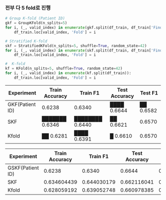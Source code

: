 ### 전부 다 5 fold로 진행
```python
# Group K-fold (Patient ID)
gkf = GroupKFold(n_splits=5)
for i, (_, valid_index) in enumerate(gkf.split(df_train, df_train['Finding Labels'], groups=df_train['Patient ID'])):
    df_train.loc[valid_index, 'Fold'] = i

# Stratified K-fold
skf = StratifiedKFold(n_splits=5, shuffle=True, random_state=42)
for i, (_, valid_index) in enumerate(skf.split(df_train, df_train['Finding Labels'])):
    df_train.loc[valid_index, 'Fold'] = i

#  K-fold
kf = KFold(n_splits=5, shuffle=True, random_state=42)
for i, (_, valid_index) in enumerate(kf.split(df_train)):
    df_train.loc[valid_index, 'Fold'] = i

```

| Experiment | Train Accuracy | Train F1 | Test Accuracy | Test F1 |
|------------|----------------|----------|---------------|---------|
| GKF(Patient ID) | 0.6238 | 0.6340 | ████ 0.6644 | ██ 0.6582 |
| SKF | ███████ 0.6346 | ████████ 0.6440 | ██ 0.6621 | 0.6570 |
| Kfold | ██ 0.6281 | ████ 0.6391 | █ 0.6610 | 0.6570 |

| Experiment | Train Accuracy | Train F1 | Test Accuracy | Test F1 |
|------------|----------------|----------|---------------|---------|
| GSKF(Patient ID) | 0.6238 | 0.6340 | 0.6644 | 0.6582 |
| SKF | 0.634604439 | 0.644030179 | 0.662116041 | 0.656995729 |
| Kfold | 0.628059192 | 0.639052748 | 0.660978385 | 0.656961528 |

